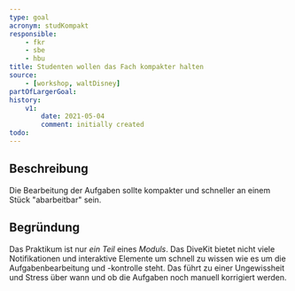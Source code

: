 ```yaml
---
type: goal
acronym: studKompakt
responsible: 
    - fkr
    - sbe
    - hbu
title: Studenten wollen das Fach kompakter halten
source: 
    - [workshop, waltDisney]
partOfLargerGoal:
history:
    v1:
        date: 2021-05-04
        comment: initially created
todo: 
---
```


## Beschreibung

Die Bearbeitung der Aufgaben sollte kompakter und schneller an einem Stück "abarbeitbar" sein.

## Begründung

Das Praktikum ist nur *ein Teil* eines *Moduls*. Das DiveKit bietet nicht viele Notifikationen und interaktive Elemente um schnell zu wissen wie es um die Aufgabenbearbeitung und -kontrolle steht. Das führt zu einer Ungewissheit und Stress über wann und ob die Aufgaben noch manuell korrigiert werden.
